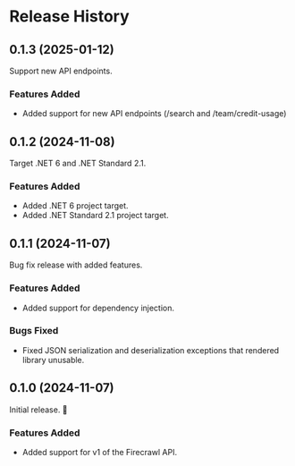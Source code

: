 # Release History


## 0.1.3 (2025-01-12)
Support new API endpoints.

### Features Added
- Added support for new API endpoints (/search and /team/credit-usage)


## 0.1.2 (2024-11-08)
Target .NET 6 and .NET Standard 2.1.

### Features Added
- Added .NET 6 project target.
- Added .NET Standard 2.1 project target.


## 0.1.1 (2024-11-07)
Bug fix release with added features.

### Features Added
- Added support for dependency injection.

### Bugs Fixed
- Fixed JSON serialization and deserialization exceptions that rendered library unusable.


## 0.1.0 (2024-11-07)
Initial release. :tada:

### Features Added
- Added support for v1 of the Firecrawl API.
